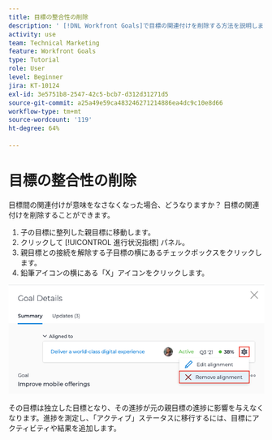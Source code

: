 ```yaml
---
title: 目標の整合性の削除
description: ' [!DNL Workfront Goals]で目標の関連付けを削除する方法を説明します。'
activity: use
team: Technical Marketing
feature: Workfront Goals
type: Tutorial
role: User
level: Beginner
jira: KT-10124
exl-id: 3e5751b8-2547-42c5-bcb7-d312d31271d5
source-git-commit: a25a49e59ca483246271214886ea4dc9c10e8d66
workflow-type: tm+mt
source-wordcount: '119'
ht-degree: 64%

---
```


# 目標の整合性の削除

目標間の関連付けが意味をなさなくなった場合、どうなりますか？ 目標の関連付けを削除することができます。

1. 子の目標に整列した親目標に移動します。
1. クリックして [!UICONTROL 進行状況指標] パネル。
1. 親目標との接続を解除する子目標の横にあるチェックボックスをクリックします。
1. 鉛筆アイコンの横にある「X」アイコンをクリックします。

![の[!UICONTROL 関連付けを削除]オプション のスクリーンショット[!DNL Workfront Goals]](assets/08-workfront-goals-remove-goal-alignment.png)

その目標は独立した目標となり、その進捗が元の親目標の進捗に影響を与えなくなります。進捗を測定し、「アクティブ」ステータスに移行するには、目標にアクティビティや結果を追加します。

